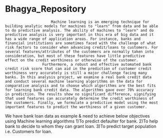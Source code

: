 # Bhagya_Repository
                         Machine learning is an emerging technique for building analytic models for machines to "learn" from data and be able to do predictive analysis. The ability of machines to "learn" and do predictive analysis is very important in this era of big data and it has a wide range of application areas. For instance, banks and financial institutions are sometimes faced with the challenge of what risk factors to consider when advancing credit/loans to customers. For several features/attributes of the customers are normally taken into consideration, but most of these features have little predictive effect on the credit worthiness or otherwise of the customer. 
                     Furthermore, a robust and effective automated bank credit risk score that can aid in the prediction of customer credit worthiness very accurately is still a major challenge facing many banks. In this analysis project, we examine a real bank credit data and conduct several machine learning algorithms on the data for comparative analysis and to choose which algorithms are the best fits for learning bank credit data. The algorithms gave over 70% accuracy in prediction. The results show no significant difference, signifying that used features can accurately determine the credit worthiness of the customers. Finally, we formulate a predictive model using the most important features to predict the worthiness of a given customer.
We have bank loan data as example & need to achieve below objectives using Machine learning algorithms
    1)To predict defaulter for bank.
    2)To help bank to decide to whom they can grant loan.
    3)To predict target population i.e. Customers for loan.

